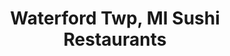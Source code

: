 ---
layout: city
title: Waterford Twp, MI Sushi Restaurants
permalink: /michigan/waterford-twp/
stateAbbr: MI
stateName: Michigan
cityName: Waterford Twp
---